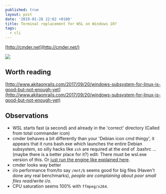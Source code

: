 ```yaml
---
published: true
layout: post
date: '2019-01-28 22:02 +0100'
title: Terminal replacement for WSL on Windows 10?
tags:
  - cli
---
```

[http://cmder.net](http://cmder.net/)

![](https://images.weserv.nl/?url=//cdn.scrot.moe/images/2019/01/29/cmder.png)

## Worth reading  
[http://www.akitaonrails.com/2017/09/20/windows-subsystem-for-linux-is-good-but-not-enough-yet](http://www.akitaonrails.com/2017/09/20/windows-subsystem-for-linux-is-good-but-not-enough-yet)

## Observations  
- WSL starts fast (a second) and already in the 'correct' directory (Called from total commander icon)
- cmder behaves a bit differently than your 'Debian icon cmd thingy', it appears that it runs bash.exe which launches the entire Debian subsystem, so silly hacks like `zsh` are required at the end of .bashrc ... (maybe there is a better place for it?) edit: There must be wsl.exe version of this. Or [just run the engine like explained here](https://waynewerner.com/blog/how-to-use-cmder-ubuntu-1804-on-windows.html).
- cmder looks way better
- i/o performance from/to say `/mnt/b` seems good for big files (Haven't done any real benchmarks), *people are complaining about poor small files read/write i/o*.
- CPU saturation seems 100% with `ffmpeg/x264`.
